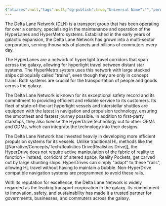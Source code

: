 ```yaml
---
{"aliases":null,"tags":null,"dg-publish":true,"Universal Name":"","permalink":"/narrative/factions/corporations/delta-lane-network/","dgPassFrontmatter":true}
---
```


The Delta Lane Network (DLN) is a transport group that has been operating for over a century, specialising in the maintenance and operation of the HyperLanes and HyperMetro systems. Established in the early years of galactic expansion, the Delta Lane Network has grown into a multi-sector corporation, serving thousands of planets and billions of commuters every day.

The HyperLanes are a network of hyperlight travel corridors that span across the galaxy, allowing for hyperlight travel between distant star systems. The HyperMetro system uses this network with large stacked ships colloquially called "trains", even though they are only in concept trains. Both systems are crucial for the transportation of people and goods across the galaxy.

The Delta Lane Network is known for its exceptional safety record and its commitment to providing efficient and reliable service to its customers. Its fleet of state-of-the-art hyperlight vessels and interstellar shuttles are equipped with the latest in navigation and propulsion technology, ensuring the smoothest and fastest journey possible. In addition to first-party starships, they also license the HyperDrive technology out to other OEMs and ODMs, which can integrate the technology into their designs.

The Delta Lane Network has invested heavily in developing more efficient propulsion systems for its vessels. Unlike traditional HL methods like the [[Narrative/Concepts/Tech/Realistics Drive\|Realistics Drive]], the HyperDrive does not require active manipulation of the fabric of reality to function - instead, corridors of altered space, Reality Pockets, get carved out by large shunting ships. HyperDrives can simply "adapt" to these "rails", allowing HL travel without having to maintain a bubble. Non-HyperDrive compatible navigation systems are programmed to avoid these rails.

With its reputation for excellence, the Delta Lane Network is widely regarded as the leading transport corporation in the galaxy. Its commitment to innovation, safety, and sustainability has made it a trusted partner for governments, businesses, and commuters across the galaxy.
